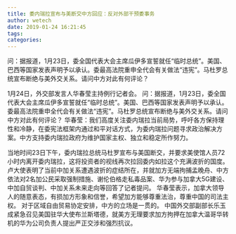 ```yaml
---
title: 委内瑞拉宣布与美断交中方回应：反对外部干预委事务
author: wetech
date: 2019-01-24 16:21:45
tags: 
categories: 
---
```

问：据报道，1月23日，委全国代表大会主席瓜伊多宣誓就任“临时总统”。美国、巴西等国家发表声明予以承认。委最高法院重申全代会有关做法“违宪”。马杜罗总统宣布断绝与美外交关系。请问中方对此有何评论？
<!-- more -->
1月24日，外交部发言人华春莹主持例行记者会。
问：据报道，1月23日，委全国代表大会主席瓜伊多宣誓就任“临时总统”。美国、巴西等国家发表声明予以承认。委最高法院重申全代会有关做法“违宪”。马杜罗总统宣布断绝与美外交关系。请问中方对此有何评论？
华春莹：我们高度关注委内瑞拉当前局势，呼吁各方保持理性和冷静，在委宪法框架内通过和平对话方式，为委内瑞拉问题寻求政治解决方案。中方支持委内瑞拉政府为维护国家主权、独立和稳定所作努力。
 
 
当地时间23日下午，委内瑞拉总统马杜罗宣布与美国断交，并要求美使馆人员72小时内离开委内瑞拉，这将投资者的视线再次拉回委内如拉这个充满波折的国度。
卢大使表明了当前中加关系遭遇波折的症结所在，并就加方无端拘捕孟晚舟、中方依法对2名加公民采取强制措施、谢伦伯格走私毒品案、华为参与加拿大5G建设、中加自贸谈判、中加关系未来走向等回答了记者提问。
华春莹表示，加拿大领导人的随意表态，有损加方形象和信誉，希望加方能够尊重法治，尊重中国的司法主权。
对于区域自由贸易协定安排，中方的立场是一贯的。
中国外交部副部长乐玉成紧急召见美国驻华大使布兰斯塔德，就美方无理要求加方拘押在加拿大温哥华转机的华为公司负责人提出严正交涉和强烈抗议。

